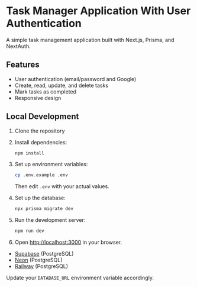 # Task Manager Application With User Authentication

A simple task management application built with Next.js, Prisma, and NextAuth.

## Features

- User authentication (email/password and Google)
- Create, read, update, and delete tasks
- Mark tasks as completed
- Responsive design

## Local Development

1. Clone the repository
2. Install dependencies:
   ```bash
   npm install
   ```
3. Set up environment variables:
   ```bash
   cp .env.example .env
   ```
   Then edit `.env` with your actual values.

4. Set up the database:
   ```bash
   npx prisma migrate dev
   ```

5. Run the development server:
   ```bash
   npm run dev
   ```

6. Open [http://localhost:3000](http://localhost:3000) in your browser.


- [Supabase](https://supabase.com/) (PostgreSQL)
- [Neon](https://neon.tech/) (PostgreSQL)
- [Railway](https://railway.app/) (PostgreSQL)

Update your `DATABASE_URL` environment variable accordingly. 
